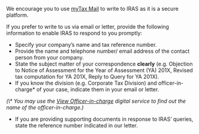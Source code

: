 We encourage you to use [myTax Mail](https://mytax.iras.gov.sg/ESVWeb/default.aspx "myTax Mail") to write to IRAS as it is a secure platform.

If you prefer to write to us via email or letter, provide the following information to enable IRAS to respond to you promptly:

- Specify your company’s name and tax reference number.
- Provide the name and telephone number/ email address of the contact person from your company.
- State the subject matter of your correspondence **clearly** (e.g. Objection to Notice of Assessment for the Year of Assessment (YA) 201X, Revised tax computation for YA 201X, Reply to Query for YA 201X).
- If you know the division (e.g. Corporate Tax Division) and officer-in-charge\* of your case, indicate them in your email or letter.



_(\\* You may use the [View Officer-in-charge](https://mytax.iras.gov.sg/ESVWeb/default.aspx?target=MPOROICRequestorInfo "View Officer-in-charge") digital service to find out the name of the officer-in-charge.)_
- If you are providing supporting documents in response to IRAS’ queries, state the reference number indicated in our letter.